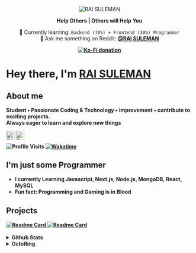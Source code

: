 <p align="center">
  <img src="https://capsule-render.vercel.app/api?type=waving&color=auto&height=200&section=header&text=RAI%20SULEMAN&fontSize=50&animation=fadeIn&fontAlignY=35&descAlignY=45" alt="RAI SULEMAN"></img>
</p>

<p align="center">
  <strong>Help Others | Others will Help You</strong>
</p>

<p align="center">
  🌱 Currently learning: <code>Backend (70%) + Frontend (30%) Programmer</code><br>
  💬 Ask me something on Reddit: <strong><a href="https://www.reddit.com/user/reddit_suleman/">@RAI SULEMAN</a><br>
</p>
<p align="center">
  <a href="https://ko-fi.com/raisuleman">
    <img alt="Ko-Fi donation" src="https://ko-fi.com/img/githubbutton_sm.svg">
  </a>
</p>

# Hey there, I'm [RAI SULEMAN]("#")

## About me

Student • Passionate Coding & Technology • improvement • contribute to exciting projects.<br>
Always eager to learn and explore new things

<a href="https://discord.com/invite/Hm7cy4qmfZ">
  <img align="left" alt="Discord" width="23px" src="https://cdn.simpleicons.org/discord">
</a>

<a href="https://www.reddit.com/user/reddit_suleman/">
  <img align="left" alt="Twitter" width="23px" src="https://cdn.simpleicons.org/reddit">
</a>
<br>
<p>
  <img align="center" src="https://komarev.com/ghpvc/?username=github-suleman" alt="Profile Visits">
  <a href="https://wakatime.com/@RaiSuleman">
    <img align="center" src="https://wakatime.com/badge/user/6188509a-8ffb-4e0e-a9f2-7a16c8090af2.svg" alt="Wakatime" />
  </a>
</p>

## I'm just some Programmer

- I currently Learning Javascript, Next.js, Node.js, MongoDB, React, MySQL
- Fun fact: Programming and Gaming is in Blood

## Projects


<a href="https://github.com/github-suleman/Decepticons-hexarmy">
  <img align="top" src="https://github-readme-stats.vercel.app/api/pin/?username=github-suleman&repo=Decepticons-hexarmy&theme=tokyonight" alt="Readme Card">
</a>

<a href="https://github.com/github-suleman/Spidey-web-cursor-effect">
  <img align="top" src="https://github-readme-stats.vercel.app/api/pin/?username=github-suleman&repo=Spidey-web-cursor-effect&theme=tokyonight" alt="Readme Card">
</a>
<br><br>
<details>
  <summary>Github Stats</summary>
  <div>
    <p>
      <img align="top" src="https://github-readme-streak-stats.herokuapp.com/?user=github-suleman&&theme=tokyonight" alt="Github Streak">
      <img src="https://github-readme-stats.vercel.app/api?username=github-suleman&show_icons=true&theme=tokyonight" alt="Github Stats">
      <img src="https://github-readme-stats.vercel.app/api/top-langs/?username=github-suleman&theme=tokyonight" alt="Top Languages">
  </div>
</details>

<details>
  <summary>OctoRing</summary>
<table><tbody><tr><td><a href="https://octo-ring.com/"><img src="https://octo-ring.com/static/img/widget/top.png" width="99%" alt="Octo Ring logo" align="top"></a><br><a href="https://octo-ring.com/p/github-suleman/prev"><img src="https://octo-ring.com/static/img/widget/prev.png" width="33%" alt="previous" align="top" title="previous profile"></a><a href="https://octo-ring.com/p/github-suleman/random"><img src="https://octo-ring.com/static/img/widget/random.png" width="33%" alt="random" align="top" title="random profile"></a><a href="https://octo-ring.com/p/github-suleman/next"><img src="https://octo-ring.com/static/img/widget/next.png" width="33%" alt="next" align="top" title="next profile"></a><br><a href="https://octo-ring.com/"><img src="https://octo-ring.com/static/img/widget/bottom.png" width="99%" alt="check out other GitHub profiles in the Octo Ring" align="top"></a></td></tr></tbody></table>
</details>
